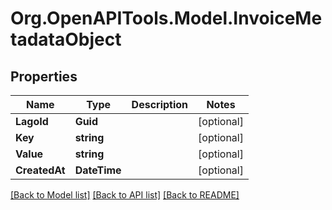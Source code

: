 # Org.OpenAPITools.Model.InvoiceMetadataObject

## Properties

Name | Type | Description | Notes
------------ | ------------- | ------------- | -------------
**LagoId** | **Guid** |  | [optional] 
**Key** | **string** |  | [optional] 
**Value** | **string** |  | [optional] 
**CreatedAt** | **DateTime** |  | [optional] 

[[Back to Model list]](../README.md#documentation-for-models) [[Back to API list]](../README.md#documentation-for-api-endpoints) [[Back to README]](../README.md)

